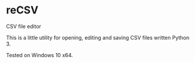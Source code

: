 # reCSV
CSV file editor

This is a little utility  for opening, editing and saving CSV files written Python 3. 

Tested on Windows 10 x64.
